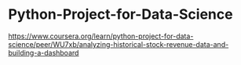 # Python-Project-for-Data-Science

https://www.coursera.org/learn/python-project-for-data-science/peer/WU7xb/analyzing-historical-stock-revenue-data-and-building-a-dashboard
